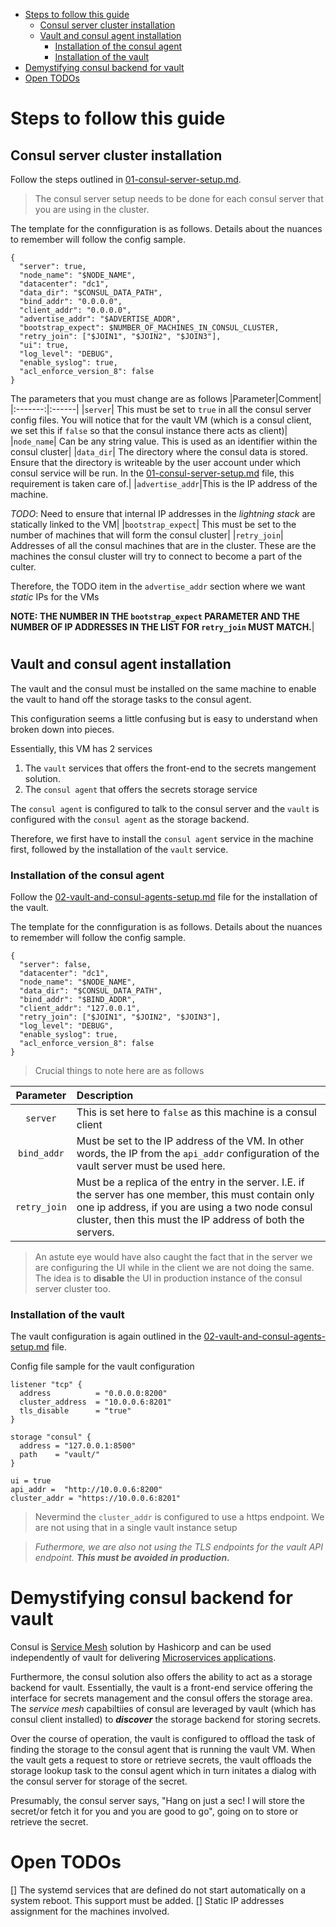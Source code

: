 - [Steps to follow this guide](#steps-to-follow-this-guide)
  - [Consul server cluster installation](#consul-server-cluster-installation)
  - [Vault and consul agent installation](#vault-and-consul-agent-installation)
    - [Installation of the consul agent](#installation-of-the-consul-agent)
    - [Installation of the vault](#installation-of-the-vault)
- [Demystifying consul backend for vault](#demystifying-consul-backend-for-vault)
- [Open TODOs](#open-todos)

# Steps to follow this guide

## Consul server cluster installation

Follow the steps outlined in [01-consul-server-setup.md](01-consul-server-setup.md).

> The consul server setup needs to be done for each consul server that you are using in the cluster.

The template for the connfiguration is as follows. Details about the nuances to remember will follow the config sample.

```
{
  "server": true,
  "node_name": "$NODE_NAME",
  "datacenter": "dc1",
  "data_dir": "$CONSUL_DATA_PATH",
  "bind_addr": "0.0.0.0",
  "client_addr": "0.0.0.0",
  "advertise_addr": "$ADVERTISE_ADDR",
  "bootstrap_expect": $NUMBER_OF_MACHINES_IN_CONSUL_CLUSTER,
  "retry_join": ["$JOIN1", "$JOIN2", "$JOIN3"],
  "ui": true,
  "log_level": "DEBUG",
  "enable_syslog": true,
  "acl_enforce_version_8": false
}
```

The parameters that you must change are as follows
|Parameter|Comment|
|:-------:|:------|
|`server`| This must be set to `true` in all the consul server config files. You will notice that for the vault VM (which is a consul client, we set this if `false` so that the consul instance there acts as client)| 
|`node_name`| Can be any string value. This is used as an identifier within the consul cluster|
|`data_dir`| The directory where the consul data is stored. Ensure that the directory is writeable by the user account under which consul service will be run. In the [01-consul-server-setup.md](01-consul-server-setup.md) file, this requirement is taken care of.|
|`advertise_addr`|This is the IP address of the machine.<p><p>*TODO*: Need to ensure that internal IP addresses in the *lightning stack* are statically linked to the VM|
|`bootstrap_expect`| This must be set to the number of machines that will form the consul cluster|
|`retry_join`| Addresses of all the consul machines that are in the cluster. These are the machines the consul cluster will try to connect to become a part of the culter.<p><p>Therefore, the TODO item in the `advertise_addr` section where we want *static* IPs for the VMs<p><p> **NOTE: THE NUMBER IN THE `bootstrap_expect` PARAMETER AND THE NUMBER OF IP ADDRESSES IN THE LIST FOR `retry_join` MUST MATCH.**|

#

## Vault and consul agent installation

The vault and the consul must be installed on the same machine to enable the vault to hand off the storage tasks to the consul agent.

This configuration seems a little confusing but is easy to understand when broken down into pieces.

Essentially, this VM has 2 services

1. The `vault` services that offers the front-end to the secrets mangement solution.
2. The `consul agent` that offers the secrets storage service

The `consul agent` is configured to talk to the consul server and the `vault` is configured with the `consul agent` as the storage backend.

Therefore, we first have to install the `consul agent` service in the machine first, followed by the installation of the `vault` service.

### Installation of the consul agent

Follow the [02-vault-and-consul-agents-setup.md](02-vault-and-consul-agents-setup.md) file for the installation of the vault.

The template for the connfiguration is as follows. Details about the nuances to remember will follow the config sample.

```
{
  "server": false,
  "datacenter": "dc1",
  "node_name": "$NODE_NAME",
  "data_dir": "$CONSUL_DATA_PATH",
  "bind_addr": "$BIND_ADDR",
  "client_addr": "127.0.0.1",
  "retry_join": ["$JOIN1", "$JOIN2", "$JOIN3"],
  "log_level": "DEBUG",
  "enable_syslog": true,
  "acl_enforce_version_8": false
}
```

> Crucial things to note here are as follows

|Parameter|Description|
|:-------:|:----------|
|`server`| This is set here to `false` as this machine is a consul client|
|`bind_addr`|Must be set to the IP address of the VM. In other words, the IP from the `api_addr` configuration of the vault server must be used here.|
|`retry_join`| Must be a replica of the entry in the server. I.E. if the server has one member, this must contain only one ip address, if you are using a two node consul cluster, then this must the IP address of both the servers.|

> An astute eye would have also caught the fact that in the server we are configuring the UI while in the client we are not doing the same. The idea is to **disable** the UI in production instance of the consul server cluster too.

### Installation of the vault

The vault configuration is again outlined in the [02-vault-and-consul-agents-setup.md](02-vault-and-consul-agents-setup.md) file.

Config file sample for the vault configuration

```
listener "tcp" {
  address          = "0.0.0.0:8200"
  cluster_address  = "10.0.0.6:8201"
  tls_disable      = "true"
}

storage "consul" {
  address = "127.0.0.1:8500"
  path    = "vault/"
}

ui = true
api_addr =  "http://10.0.0.6:8200"
cluster_addr = "https://10.0.0.6:8201"
```

> Nevermind the `cluster_addr` is configured to use a https endpoint. We are not using that in a single vault instance setup

> *Futhermore, we are also not using the TLS endpoints for the vault API endpoint. **This must be avoided in production.***
 

# Demystifying consul backend for vault

Consul is [Service Mesh](https://en.wikipedia.org/wiki/Service_mesh) solution by Hashicorp and can be used independently of vault for delivering [Microservices applications](https://en.wikipedia.org/wiki/Microservices).

Furthermore, the consul solution also offers the ability to act as a storage backend for vault. Essentially, the vault is a front-end service offering the interface for secrets management and the consul offers the storage area. The *service mesh* capabiltiies of consul are leveraged by vault (which has consul client installed) to ***discover*** the storage backend for storing secrets.

Over the course of operation, the vault is configured to offload the task of finding the storage to the consul agent that is running the vault VM. When the vault gets a request to store or retrieve secrets, the vault offloads the storage lookup task to the consul agent which in turn initates a dialog with the consul server for storage of the secret.

Presumably, the consul server says, "Hang on just a sec! I will store the secret/or fetch it for you and you are good to go", going on to store or retrieve the secret.

# Open TODOs

[] The systemd services that are defined do not start automatically on a system reboot. This support must be added.
[] Static IP addresses assignment for the machines involved.
